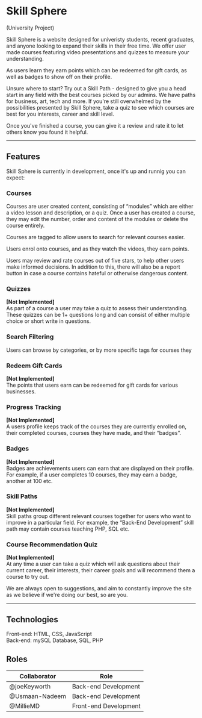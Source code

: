 # Skill Sphere
(University Project)

Skill Sphere is a website designed for univeristy students, recent graduates, and anyone looking to expand their skills in their free time. We offer user made courses featuring video presentations and quizzes to measure your understanding.

As users learn they earn points which can be redeemed for gift cards, as well as badges to show off on their profile.

Unsure where to start? Try out a Skill Path - designed to give you a head start in any field with the best courses picked by our admins. We have paths for business, art, tech and more. If you're still overwhelmed by the possibilities presented by Skill Sphere, take a quiz to see which courses are best for you interests, career and skill level.

Once you've finished a course, you can give it a review and rate it to let others know you found it helpful.

---
## Features

Skill Sphere is currently in development, once it's up and runnig you can expect:

### Courses 
Courses are user created content, consisting of “modules” which are either a video lesson and description, or a quiz. Once a user has created a course, they may edit the number, order and content of the modules or delete the course entirely.

Courses are tagged to allow users to search for relevant courses easier.

Users enrol onto courses, and as they watch the videos, they earn points. 

Users may review and rate courses out of five stars, to help other users make informed decisions. In addition to this, there will also be a report button in case a course contains hateful or otherwise dangerous content.

### Quizzes 
**[Not Implemented]**  
As part of a course a user may take a quiz to assess their understanding. These quizzes can be 1+ questions long and can consist of either multiple choice or short write in questions.

### Search Filtering  
Users can browse by categories, or by more specific tags for courses they 

### Redeem Gift Cards 
**[Not Implemented]**  
The points that users earn can be redeemed for gift cards for various businesses.

### Progress Tracking 
**[Not Implemented]**  
A users profile keeps track of the courses they are currently enrolled on, their completed courses, courses they have made, and their “badges”.

### Badges 
**[Not Implemented]**  
Badges are achievements users can earn that are displayed on their profile. For example, if a user completes 10 courses, they may earn a badge, another at 100 etc.

### Skill Paths 
**[Not Implemented]**  
Skill paths group different relevant courses together for users who want to improve in a particular field. For example, the “Back-End Development” skill path may contain courses teaching PHP, SQL etc.

### Course Recommendation Quiz 
**[Not Implemented]**  
At any time a user can take a quiz which will ask questions about their current career, their interests, their career goals and will recommend them a course to try out.


We are always open to suggestions, and aim to constantly improve the site as we believe if we're doing our best, so are you.

---
## Technologies

Front-end: HTML, CSS, JavaScript  
Back-end: mySQL Database, SQL, PHP

## Roles
Collaborator | Role
---|---
@joeKeyworth | Back-end Development
@Usmaan-Nadeem | Back-end Development
@MillieMD | Front-end Development

